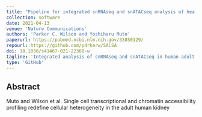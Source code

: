 ```yaml
---
title: "Pipeline for integrated snRNAseq and snATACseq analysis of healthy kidney"
collection: software
date: 2021-04-13
venue: 'Nature Communications'
authors: 'Parker C. Wilson and Yoshiharu Muto'
paperurl: https://pubmed.ncbi.nlm.nih.gov/33850129/
repourl: https://github.com/p4rkerw/SALSA
doi: 10.1038/s41467-021-22368-w
tagline: 'Integrated analysis of snRNAseq and snATACseq in human adult kidney'
type: 'GitHub'
---
```


<h2> Abstract </h2>
<p align= "justify">
Muto and Wilson et al. Single cell transcriptional and chromatin accessibility profiling redefine cellular heterogeneity in the adult human kidney

